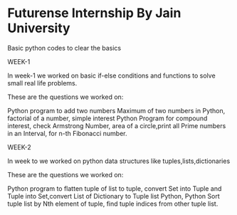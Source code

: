 # Futurense Internship By Jain University

Basic python codes to clear the basics 

WEEK-1

In week-1 we worked on basic if-else conditions and functions to solve small real life problems.

These are the questions we worked on:

Python program to add two numbers Maximum of two numbers in Python,
factorial of a number,
simple interest Python Program for compound interest,
check Armstrong Number,
area of a circle,print all Prime numbers in an Interval,
for n-th Fibonacci number.

WEEK-2

In week to we worked on python data structures like tuples,lists,dictionaries

These are the questions we worked on:

Python program to flatten tuple of list to tuple,
convert Set into Tuple and Tuple into Set,convert List of Dictionary to Tuple list Python,
Python Sort tuple list by Nth element of tuple, find tuple indices from other tuple list.

